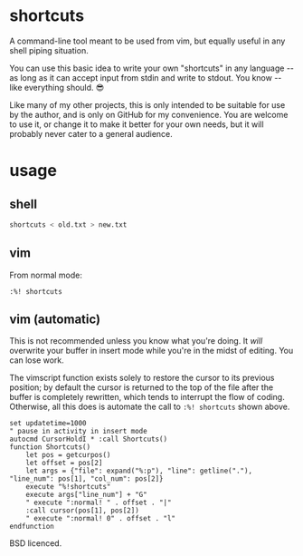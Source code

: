 # shortcuts

A command-line tool meant to be used from vim, but equally useful in any shell piping situation.

You can use this basic idea to write your own "shortcuts" in any language -- as long as it can accept input from stdin and write to stdout. You know -- like everything should. :sunglasses:

Like many of my other projects, this is only intended to be suitable for use by the author, and is only on GitHub for my convenience. You are welcome to use it, or change it to make it better for your own needs, but it will probably never cater to a general audience.

# usage

## shell

```bash
shortcuts < old.txt > new.txt
```

## vim 

From normal mode:

`:%! shortcuts`

## vim (automatic)

This is not recommended unless you know what you're doing. It _will_ overwrite your buffer in insert mode while you're in the midst of editing. You can lose work.

The vimscript function exists solely to restore the cursor to its previous position; by default the cursor is returned to the top of the file after the buffer is completely rewritten, which tends to interrupt the flow of coding. Otherwise, all this does is automate the call to `:%! shortcuts` shown above.

```vim
set updatetime=1000 
" pause in activity in insert mode
autocmd CursorHoldI * :call Shortcuts()
function Shortcuts()
    let pos = getcurpos()
    let offset = pos[2] 
    let args = {"file": expand("%:p"), "line": getline("."), "line_num": pos[1], "col_num": pos[2]}
    execute "%!shortcuts"
    execute args["line_num"] + "G"
    " execute ":normal! " . offset . "|"
    :call cursor(pos[1], pos[2]) 
    " execute ":normal! 0" . offset . "l"
endfunction
```

BSD licenced.
